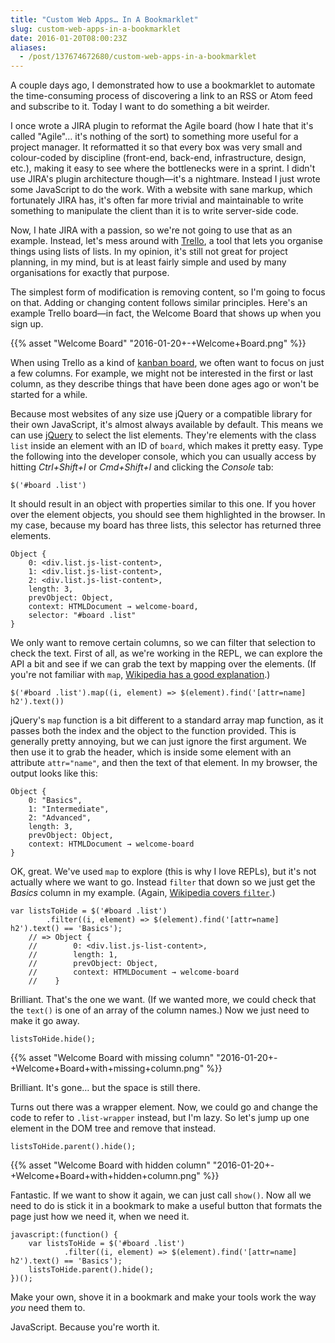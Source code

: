 ```yaml
---
title: "Custom Web Apps… In A Bookmarklet"
slug: custom-web-apps-in-a-bookmarklet
date: 2016-01-20T08:00:23Z
aliases:
  - /post/137674672680/custom-web-apps-in-a-bookmarklet
---
```


A couple days ago, I demonstrated how to use a bookmarklet to automate the time-consuming process of discovering a link to an RSS or Atom feed and subscribe to it. Today I want to do something a bit weirder.

I once wrote a JIRA plugin to reformat the Agile board (how I hate that it's called "Agile"… it's nothing of the sort) to something more useful for a project manager. It reformatted it so that every box was very small and colour-coded by discipline (front-end, back-end, infrastructure, design, etc.), making it easy to see where the bottlenecks were in a sprint. I didn't use JIRA's plugin architecture though—it's a nightmare. Instead I just wrote some JavaScript to do the work. With a website with sane markup, which fortunately JIRA has, it's often far more trivial and maintainable to write something to manipulate the client than it is to write server-side code.

<!--more-->

Now, I hate JIRA with a passion, so we're not going to use that as an example. Instead, let's mess around with [Trello][], a tool that lets you organise things using lists of lists. In my opinion, it's still not great for project planning, in my mind, but is at least fairly simple and used by many organisations for exactly that purpose.

The simplest form of modification is removing content, so I'm going to focus on that. Adding or changing content follows similar principles. Here's an example Trello board—in fact, the Welcome Board that shows up when you sign up.

{{% asset "Welcome Board" "2016-01-20+-+Welcome+Board.png" %}}

When using Trello as a kind of [kanban board][], we often want to focus on just a few columns. For example, we might not be interested in the first or last column, as they describe things that have been done ages ago or won't be started for a while.

Because most websites of any size use jQuery or a compatible library for their own JavaScript, it's almost always available by default. This means we can use [jQuery][] to select the list elements. They're elements with the class `list` inside an element with an ID of `board`, which makes it pretty easy. Type the following into the developer console, which you can usually access by hitting _Ctrl+Shift+I_ or _Cmd+Shift+I_ and clicking the _Console_ tab:

    $('#board .list')

It should result in an object with properties similar to this one. If you hover over the element objects, you should see them highlighted in the browser. In my case, because my board has three lists, this selector has returned three elements.

    Object {
        0: <div.list.js-list-content>,
        1: <div.list.js-list-content>,
        2: <div.list.js-list-content>,
        length: 3,
        prevObject: Object,
        context: HTMLDocument → welcome-board,
        selector: "#board .list"
    }

We only want to remove certain columns, so we can filter that selection to check the text. First of all, as we're working in the REPL, we can explore the API a bit and see if we can grab the text by mapping over the elements. (If you're not familiar with `map`, [Wikipedia has a good explanation][map (higher-order function)].)

    $('#board .list').map((i, element) => $(element).find('[attr=name] h2').text())

jQuery's `map` function is a bit different to a standard array map function, as it passes both the index and the object to the function provided. This is generally pretty annoying, but we can just ignore the first argument. We then use it to grab the header, which is inside some element with an attribute `attr="name"`, and then the text of that element. In my browser, the output looks like this:

    Object {
        0: "Basics",
        1: "Intermediate",
        2: "Advanced",
        length: 3,
        prevObject: Object,
        context: HTMLDocument → welcome-board
    }

OK, great. We've used `map` to explore (this is why I love REPLs), but it's not actually where we want to go. Instead `filter` that down so we just get the _Basics_ column in my example. (Again, [Wikipedia covers `filter`][filter (higher-order function)].)

    var listsToHide = $('#board .list')
            .filter((i, element) => $(element).find('[attr=name] h2').text() == 'Basics');
        // => Object {
        //        0: <div.list.js-list-content>,
        //        length: 1,
        //        prevObject: Object,
        //        context: HTMLDocument → welcome-board
        //    }

Brilliant. That's the one we want. (If we wanted more, we could check that the `text()` is one of an array of the column names.) Now we just need to make it go away.

    listsToHide.hide();

{{% asset "Welcome Board with missing column" "2016-01-20+-+Welcome+Board+with+missing+column.png" %}}

Brilliant. It's gone… but the space is still there.

Turns out there was a wrapper element. Now, we could go and change the code to refer to `.list-wrapper` instead, but I'm lazy. So let's jump up one element in the DOM tree and remove that instead.

    listsToHide.parent().hide();

{{% asset "Welcome Board with hidden column" "2016-01-20+-+Welcome+Board+with+hidden+column.png" %}}

Fantastic. If we want to show it again, we can just call `show()`. Now all we need to do is stick it in a bookmark to make a useful button that formats the page just how we need it, when we need it.

    javascript:(function() {
        var listsToHide = $('#board .list')
                .filter((i, element) => $(element).find('[attr=name] h2').text() == 'Basics');
        listsToHide.parent().hide();
    })();

Make your own, shove it in a bookmark and make your tools work the way _you_ need them to.

JavaScript. Because you're worth it.

[trello]: https://trello.com/
[kanban board]: http://leankit.com/learn/kanban/kanban-board/
[jquery]: https://jquery.com/
[map (higher-order function)]: https://en.wikipedia.org/wiki/Map_%28higher-order_function%29
[filter (higher-order function)]: https://en.wikipedia.org/wiki/Filter_%28higher-order_function%29
